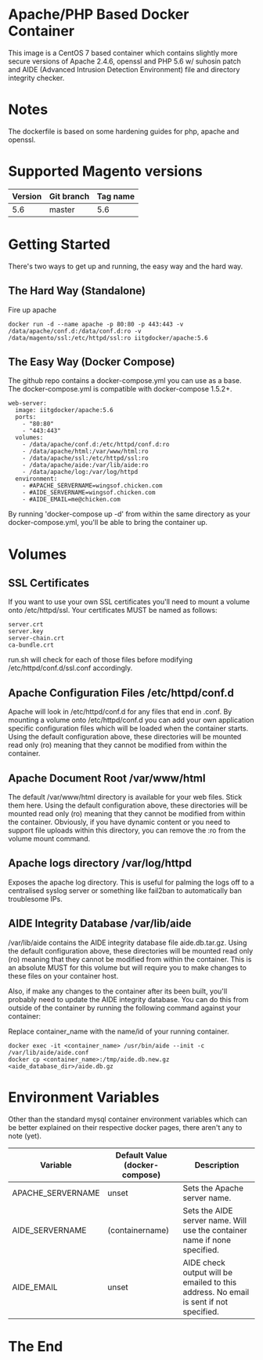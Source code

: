 # Apache/PHP Based Docker Container

This image is a CentOS 7 based container which contains slightly more secure versions of Apache 2.4.6, openssl and PHP 5.6 w/ suhosin patch and AIDE (Advanced Intrusion Detection Environment) file and directory integrity checker.

# Notes

The dockerfile is based on some hardening guides for php, apache and openssl.

# Supported Magento versions

Version | Git branch | Tag name
--------| ---------- |---------
5.6     | master     | 5.6


# Getting Started

There's two ways to get up and running, the easy way and the hard way.

## The Hard Way (Standalone)

Fire up apache

```
docker run -d --name apache -p 80:80 -p 443:443 -v /data/apache/conf.d:/data/conf.d:ro -v /data/magento/ssl:/etc/httpd/ssl:ro iitgdocker/apache:5.6
```

## The Easy Way (Docker Compose)

The github repo contains a docker-compose.yml you can use as a base. The docker-compose.yml is compatible with docker-compose 1.5.2+.

```
web-server:
  image: iitgdocker/apache:5.6
  ports:
    - "80:80"
    - "443:443"
  volumes:
    - /data/apache/conf.d:/etc/httpd/conf.d:ro
    - /data/apache/html:/var/www/html:ro
    - /data/apache/ssl:/etc/httpd/ssl:ro
    - /data/apache/aide:/var/lib/aide:ro
    - /data/apache/log:/var/log/httpd
  environment:
    - #APACHE_SERVERNAME=wingsof.chicken.com
    - #AIDE_SERVERNAME=wingsof.chicken.com
    - #AIDE_EMAIL=me@chicken.com
```

By running 'docker-compose up -d' from within the same directory as your docker-compose.yml, you'll be able to bring the container up.

# Volumes

## SSL Certificates

If you want to use your own SSL certificates you'll need to mount a volume onto /etc/httpd/ssl. Your certificates MUST be named as follows:

```
server.crt
server.key
server-chain.crt
ca-bundle.crt
```

run.sh will check for each of those files before modifying /etc/httpd/conf.d/ssl.conf accordingly.

## Apache Configuration Files /etc/httpd/conf.d

Apache will look in /etc/httpd/conf.d for any files that end in .conf. By mounting a volume onto /etc/httpd/conf.d you can add your own application specific configuration files which will be loaded when the container starts. Using the default configuration above, these directories will be mounted read only (ro) meaning that they cannot be modified from within the container.

## Apache Document Root /var/www/html

The default /var/www/html directory is available for your web files. Stick them here. Using the default configuration above, these directories will be mounted read only (ro) meaning that they cannot be modified from within the container. Obviously, if you have dynamic content or you need to support file uploads within this directory, you can remove the :ro from the volume mount command.

## Apache logs directory /var/log/httpd

Exposes the apache log directory. This is useful for palming the logs off to a centralised syslog server or something like fail2ban to automatically ban troublesome IPs.

## AIDE Integrity Database /var/lib/aide

/var/lib/aide contains the AIDE integrity database file aide.db.tar.gz. Using the default configuration above, these directories will be mounted read only (ro) meaning that they cannot be modified from within the container. This is an absolute MUST for this volume but will require you to make changes to these files on your container host.

Also, if make any changes to the container after its been built, you'll probably need to update the AIDE integrity database. You can do this from outside of the container by running the following command against your container:

Replace container_name with the name/id of your running container.

```
docker exec -it <container_name> /usr/bin/aide --init -c /var/lib/aide/aide.conf
docker cp <container_name>:/tmp/aide.db.new.gz <aide_database_dir>/aide.db.gz
```

# Environment Variables

Other than the standard mysql container environment variables which can be better explained on their respective docker pages, there aren't any to note (yet).

Variable                 | Default Value (docker-compose) | Description
------------------------ | ------------------------------ |------------
APACHE_SERVERNAME        | unset                          | Sets the Apache server name.
AIDE_SERVERNAME          | (containername)                | Sets the AIDE server name. Will use the container name if none specified.
AIDE_EMAIL               | unset                          | AIDE check output will be emailed to this address. No email is sent if not specified.

# The End
